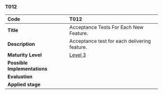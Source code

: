 ### T012

| **Code**           | **T012** |
| :--               | :--      |
| **Title**          | Acceptance Tests For Each New Feature. |
| **Description**    | Acceptance test for each delivering feature. |
| **Maturity Level** | [Level 3](/LEVELS.html#level-3) |
| **Possible Implementations** | |
| **Evaluation**     | |
| **Applied stage**  | |
